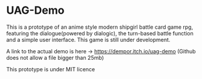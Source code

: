 # UAG-Demo

This is a prototype of an anime style modern shipgirl battle card game rpg, featuring the dialogue(powered by dialogic), the turn-based battle function and a simple user interface. This game is still under development.

A link to the actual demo is here -> https://dempor.itch.io/uag-demo (Github does not allow a file bigger than 25mb)

This prototype is under MIT licence
